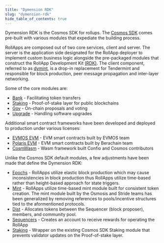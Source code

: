 ```yaml
---
title: "Dymension RDK"
slug: "dymension-rdk"
hide_table_of_contents: true
---
```


Dymension RDK is the Cosmos SDK for rollups. The [Cosmos SDK](https://docs.cosmos.network/main/modules) comes pre-built with various modules that expediate the building process.

RollApps are composed out of two core services, client and server. The server is the application side designated for the RollApp deployer to implement custom business logic alongside the pre-packaged modules that construct the RollApp Development Kit [(RDK)](https://github.com/dymensionxyz/dymension-rdk). The client component, referred to as [dymint](./dymint), is a drop-in replacement for Tendermint and responsible for block production, peer message propagation and inter-layer networking.

Some of the core modules are:

-   [Bank](https://docs.cosmos.network/main/modules/bank) - Facilitating token transfers
-   [Staking](https://docs.cosmos.network/main/modules/staking) - Proof-of-stake layer for public blockchains
-   [Gov](https://docs.cosmos.network/main/modules/gov) - On-chain proposals and voting
-   [Upgrade](https://docs.cosmos.network/main/modules/upgrade) - Handling software upgrades

Additional smart contract frameworks have been developed and deployed to production under various licenses:

-   [EVMOS EVM](https://docs.evmos.org/protocol/modules/evm) - EVM smart contracts built by EVMOS team
-   [Polaris EVM](https://github.com/berachain/polaris/tree/main/cosmos/x/evm) - EVM smart contracts built by Berachain team
-   [CosmWasm](https://github.com/CosmWasm/cosmwasm) - Wasm framework built Confio and Cosmos contributors

Unlike the Cosmos SDK default modules, a few adjustments have been made that define the Dymension RDK:

-   [Epochs](https://github.com/dymensionxyz/dymension-rdk/tree/main/x/epochs) - RollApps utilize elastic block production which may cause inconsistencies in block production thus RollApps utilize time-based rather than height-based approach for state triggers.
-   [Mint](https://github.com/dymensionxyz/dymension-rdk/tree/main/x/mint) - RollApps utilize time-based mint module built for consistent token creation. The mint module built by the Osmosis and Stride teams has been generalized by removing references to pools/incentive structures tied to the aformentioned protocols.
-   [Dist](https://github.com/dymensionxyz/dymension-rdk/tree/main/x/dist) - Allocates tokens between the Sequencer (block proposer), members, and community pool.
-   [Sequencers](https://github.com/dymensionxyz/dymension-rdk/tree/main/x/sequencers) - Creates an account to receive rewards for operating the RollApp
-   [Staking](https://github.com/dymensionxyz/dymension-rdk/tree/main/x/staking) - Wrapper on the existing Cosmos SDK Staking module that prevents validator updates on the Proof-of-stake layer.
